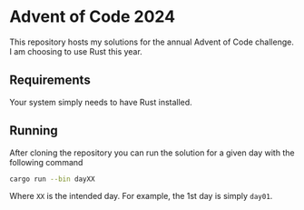 # Advent of Code 2024

This repository hosts my solutions for the annual Advent of Code challenge.
I am choosing to use Rust this year.

## Requirements

Your system simply needs to have Rust installed.

## Running

After cloning the repository you can run the solution for a given day with the following command

```bash
cargo run --bin dayXX
```

Where `XX` is the intended day. For example, the 1st day is simply `day01`.
